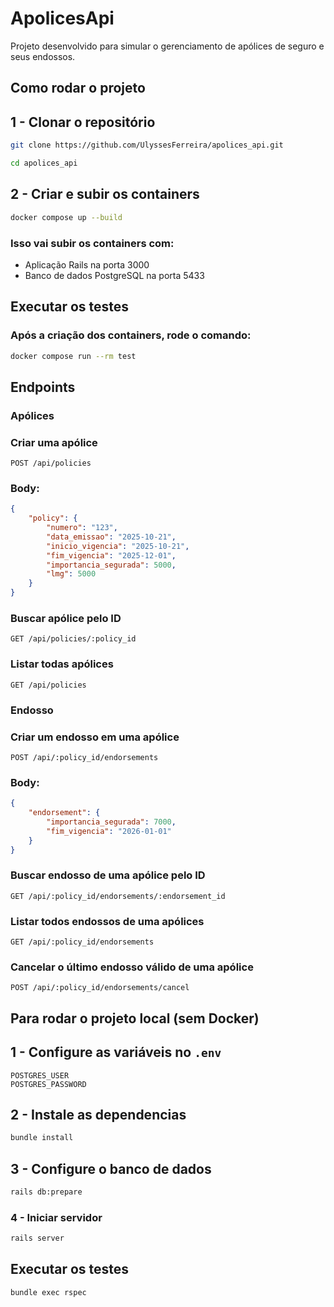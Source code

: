 # ApolicesApi
Projeto desenvolvido para simular o gerenciamento de apólices de seguro e seus endossos.

## Como rodar o projeto

## 1 - Clonar o repositório

```bash
git clone https://github.com/UlyssesFerreira/apolices_api.git
```
```bash
cd apolices_api
```

## 2 - Criar e subir os containers
```bash
docker compose up --build
```
### Isso vai subir os containers com:
- Aplicação Rails na porta 3000
- Banco de dados PostgreSQL na porta 5433

## Executar os testes
### Após a criação dos containers, rode o comando:
```bash
docker compose run --rm test
```

## Endpoints

### Apólices
### Criar uma apólice
```http
POST /api/policies
```
### Body:
```json
{
    "policy": {
        "numero": "123",
        "data_emissao": "2025-10-21",
        "inicio_vigencia": "2025-10-21",
        "fim_vigencia": "2025-12-01",
        "importancia_segurada": 5000,
        "lmg": 5000
    }
}
```

### Buscar apólice pelo ID
```http
GET /api/policies/:policy_id
```

### Listar todas apólices
```http
GET /api/policies
```

### Endosso
### Criar um endosso em uma apólice
```http
POST /api/:policy_id/endorsements
```
### Body:
```json
{
    "endorsement": {
        "importancia_segurada": 7000,
        "fim_vigencia": "2026-01-01"
    }
}
```
### Buscar endosso de uma apólice pelo ID
```http
GET /api/:policy_id/endorsements/:endorsement_id
```

### Listar todos endossos de uma apólices
```http
GET /api/:policy_id/endorsements
```

### Cancelar o último endosso válido de uma apólice
```http
POST /api/:policy_id/endorsements/cancel
```

## Para rodar o projeto local (sem Docker)
## 1 - Configure as variáveis no `.env`
```
POSTGRES_USER
POSTGRES_PASSWORD
```
## 2 - Instale as dependencias
```bash
bundle install
```
## 3 - Configure o banco de dados
```bash
rails db:prepare
```
### 4 - Iniciar servidor
```bash
rails server
```
## Executar os testes
```bash
bundle exec rspec
```

